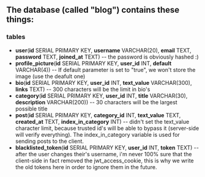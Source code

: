 ## The database (called "blog") contains these things:
### tables
- **user**(**id** SERIAL PRIMARY KEY, **username** VARCHAR(20), **email** TEXT, **password** TEXT, **joined_at** TEXT) -- the password is obviously hashed :)
- **profile_picture**(**id** SERIAL PRIMARY KEY, **user_id** INT, **default** VARCHAR(4)) -- If default parameter is set to "true", we won't store the image (use the deafult one)
- **bio**(**id** SERIAL PRIMARY KEY, **user_id** INT, **text_value** VARCHAR(300), **links** TEXT) -- 300 characters will be the limit in bio's
- **category**(**id** SERIAL PRIMARY KEY, **user_id** INT, **title** VARCHAR(30), **description** VARCHAR(200)) -- 30 characters will be the largest possible title
- **post**(**id** SERIAL PRIMARY KEY, **category_id** INT, **text_value** TEXT, **created_at** TEXT, **index_in_category** INT) -- didn't set the text_value character limit, because trusted id's will be able to bypass it (server-side will verify everything). The index_in_category variable is used for sending posts to the client.
- **blacklisted_token**(**id** SERIAL PRIMARY KEY, **user_id** INT, **token** TEXT) -- after the user changes their's username, i'm never 100% sure that the client-side in fact removed the jwt_access_cookie, this is why we write the old tokens here in order to ignore them in the future.